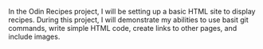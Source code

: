 In the Odin Recipes project, I will be setting up a basic HTML site to display recipes. During this project, I will demonstrate my abilities to use basit git commands, write simple HTML code, create links to other pages, and include images. 